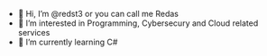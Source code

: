 - 👋 Hi, I’m @redst3 or you can call me Redas
- 👀 I’m interested in Programming, Cybersecury and Cloud related services
- 🌱 I’m currently learning C#

<!---
redst3/redst3 is a ✨ special ✨ repository because its `README.md` (this file) appears on your GitHub profile.
You can click the Preview link to take a look at your changes.
--->
